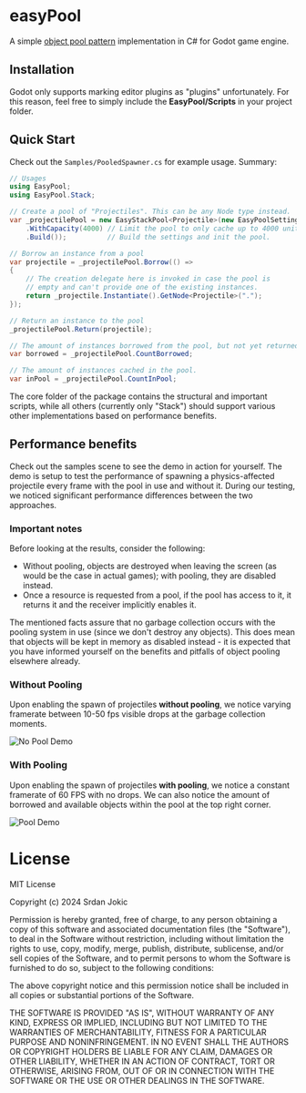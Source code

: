 # easyPool

A simple [object pool pattern](https://en.wikipedia.org/wiki/Object_pool_pattern) implementation in C# for Godot game engine.

## Installation

Godot only supports marking editor plugins as "plugins" unfortunately. For this reason, feel free to simply include the **EasyPool/Scripts** in your project folder.

## Quick Start

Check out the `Samples/PooledSpawner.cs` for example usage. Summary:

```csharp
// Usages
using EasyPool;
using EasyPool.Stack;

// Create a pool of "Projectiles". This can be any Node type instead.
var _projectilePool = new EasyStackPool<Projectile>(new EasyPoolSettings.Builder()
    .WithCapacity(4000) // Limit the pool to only cache up to 4000 units.
    .Build());          // Build the settings and init the pool.

// Borrow an instance from a pool
var projectile = _projectilePool.Borrow(() =>
{
    // The creation delegate here is invoked in case the pool is 
    // empty and can't provide one of the existing instances.
    return _projectile.Instantiate().GetNode<Projectile>(".");
});

// Return an instance to the pool
_projectilePool.Return(projectile);

// The amount of instances borrowed from the pool, but not yet returned .
var borrowed = _projectilePool.CountBorrowed;

// The amount of instances cached in the pool.
var inPool = _projectilePool.CountInPool;
```

The core folder of the package contains the structural and important scripts, while all others (currently only "Stack") should support various other implementations based on performance benefits.

## Performance benefits

Check out the samples scene to see the demo in action for yourself. The demo is setup to test the performance of spawning a physics-affected projectile every frame with the pool in use and without it. During our testing, we noticed significant performance differences between the two approaches.

### Important notes

Before looking at the results, consider the following:
- Without pooling, objects are destroyed when leaving the screen (as would be the case in actual games); with pooling, they are disabled instead.
- Once a resource is requested from a pool, if the pool has access to it, it returns it and the receiver implicitly enables it.

The mentioned facts assure that no garbage collection occurs with the pooling system in use (since we don't destroy any objects). This does mean that objects will be kept in memory as disabled instead - it is expected that you have informed yourself on the benefits and pitfalls of object pooling elsewhere already.

### Without Pooling

Upon enabling the spawn of projectiles **without pooling**, we notice varying framerate between 10-50 fps visible drops at the garbage collection moments.

![No Pool Demo](/Documentation/EasyPool-NoPoolingDemo.gif)

### With Pooling

Upon enabling the spawn of projectiles **with pooling**, we notice a constant framerate of 60 FPS with no drops. We can also notice the amount of borrowed and available objects within the pool at the top right corner.

![Pool Demo](/Documentation/EasyPool-PoolingDemo.gif)

# License

MIT License

Copyright (c) 2024 Srdan Jokic

Permission is hereby granted, free of charge, to any person obtaining a copy
of this software and associated documentation files (the "Software"), to deal
in the Software without restriction, including without limitation the rights
to use, copy, modify, merge, publish, distribute, sublicense, and/or sell
copies of the Software, and to permit persons to whom the Software is
furnished to do so, subject to the following conditions:

The above copyright notice and this permission notice shall be included in all
copies or substantial portions of the Software.

THE SOFTWARE IS PROVIDED "AS IS", WITHOUT WARRANTY OF ANY KIND, EXPRESS OR
IMPLIED, INCLUDING BUT NOT LIMITED TO THE WARRANTIES OF MERCHANTABILITY,
FITNESS FOR A PARTICULAR PURPOSE AND NONINFRINGEMENT. IN NO EVENT SHALL THE
AUTHORS OR COPYRIGHT HOLDERS BE LIABLE FOR ANY CLAIM, DAMAGES OR OTHER
LIABILITY, WHETHER IN AN ACTION OF CONTRACT, TORT OR OTHERWISE, ARISING FROM,
OUT OF OR IN CONNECTION WITH THE SOFTWARE OR THE USE OR OTHER DEALINGS IN THE
SOFTWARE.
